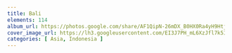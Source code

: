 ```yaml
---
title: Bali
elements: 114
album_url: https://photos.google.com/share/AF1QipN-26mDX_B0HX0Ra4yH9Htj8KwilOEDX565CuQwq0wHDxAFVRKbdsqfCC2P-qrsQg?key=RmE4eTBhUlhLRkMtblJDZnRnYXo4QUIyN21xbHFn
cover_image_url: https://lh3.googleusercontent.com/EI3J7PH_mL6XzJfl7k5ImmjuCZnDkrTbXQa7ZfzipD8WBjnedmWwfrUgTx-qxEPowveOXlfGxgezX-MvWn3vQTEIpEaUwSoVk269oPJrUPiEGtkSnvc17GxE422Rkm_E7zWV05Xjgm-9KUd2rolUjgGT90yIOll_W3F0uGjpbZJzAZAaOQ7BnhAbuLpmByx9t2ngdzvJxa07D1uBWAGhms8osmkKApuwWtVgQ02ibD31Ks33n1lSi4myRRau0_XcylSRpdgfZfv93mwsZ5VgeELDAPGJa6ORIQsilVw-HHMHLXFc1xg4LwN0SQkASjPyr-ic4hjb1CutMy-3xqNT76PdEMGkd984m1JJb54B4u6rkOQmbNeyu7TiGvnVLrnJI9U9Mof3YZbK1z3evPPuTL4B8uzsCDiDkUmO79EH_qylPzY1_2maRAYd4FZiStsD7OGTno2bCOWYlbI0Dv2RlvwYLoeVSqD_R7tOdrQYgV9f02I4p7VcAjVPNi18OPn2fIzi8sqh37CYyyg2H8_BOHWmBlTxGCzRuulr-ID95mJB44TB4CL3pm_bp9T5AazLvH8LnseJe7idVyC7rwjfFR8l2ad0QCvqpP_j4YXpALbZjTR2oacOiKmFXMUWXQbt_WVYfEeTmzqhvLbVEUeyGfDk1NAJXVZBHVCVxcrOCV_lF2ea7xJZGfg=s195-p-k-no
categories: [ Asia, Indonesia ]
---
```

